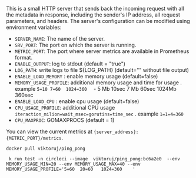 This is a small HTTP server that sends back the incoming request with all the metadata in response, including the sender's IP address, all request parameters, and headers. The server's configuration can be modified using environment variables:

- `SERVER_NAME`: The name of the server.
- `SRV_PORT`: The port on which the server is running.
- `METRIC_PORT`: The port where server metrics are available in Prometheus format.
- `ENABLE_OUTPUT`: log to stdout (default = "true")
- `LOG_PATH`: write logs to file ${LOG_PATH} (default=""  without file output)
- `ENABLE_LOAD_MEMORY` : enable memory usage (default=false)
- `MEMORY_USAGE_PROFILE`: additional memory usage  and time for usage . example `5=10 7=60  1024=360  ` - 5 Mb 10sec  7 Mb 60sec 1024Mb 360sec
- `ENABLE_LOAD_CPU` : enable cpu usage (default=false)
- `CPU_USAGE_PROFILE`: additional CPU usage `iteraction_milion=wait_msec=gorutins=time_sec` . example  `1=1=4=360`
- `CPU_MAXPROC`: GOMAXPROCS (default = 1)

You can view the current metrics at `{server_address}:{METRIC_PORT}/metrics`.

`docker pull viktoruj/ping_pong`


``` 
 k run test -n circleci --image  viktoruj/ping_pong:bc6a2e0  --env MEMORY_USAGE_MIN=20 --env MEMORY_USAGE_MAX=40 --env MEMORY_USAGE_PROFILE='5=60  20=60   1024=360    '

```
